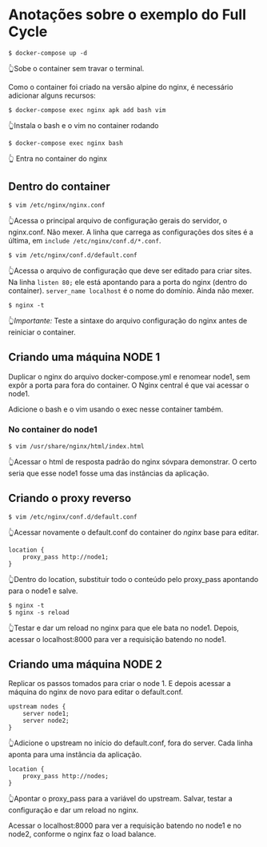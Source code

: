 # Anotações sobre o exemplo do Full Cycle

```
$ docker-compose up -d
```

👆Sobe o container sem travar o terminal.


Como o container foi criado na versão alpine do nginx, é necessário adicionar alguns recursos:

```
$ docker-compose exec nginx apk add bash vim
```

👆Instala o bash e o vim no container rodando


```
$ docker-compose exec nginx bash
```

👆 Entra no container do nginx

## Dentro do container

```
$ vim /etc/nginx/nginx.conf
```
👆Acessa o principal arquivo de configuração gerais do servidor, o nginx.conf. Não mexer. A linha que carrega as configurações dos sites é a última, em `include /etc/nginx/conf.d/*.conf`.


```
$ vim /etc/nginx/conf.d/default.conf
```
👆Acessa o arquivo de configuração que deve ser editado para criar sites. Na linha `listen 80;` ele está apontando para a porta do nginx (dentro do container). `server_name localhost` é o nome do domínio. Ainda não mexer.

```
$ nginx -t
```
👆_Importante:_ Teste a sintaxe do arquivo configuração do nginx antes de reiniciar o container.


## Criando uma máquina NODE 1

Duplicar o nginx do arquivo docker-compose.yml e renomear node1, sem expôr a porta para fora do container. O Nginx central é que vai acessar o node1. 

Adicione o bash e o vim usando o exec nesse container também.

### No container do node1

```
$ vim /usr/share/nginx/html/index.html
```
👆Acessar o html de resposta padrão do nginx sóvpara demonstrar. O certo seria que esse node1 fosse uma das instâncias da aplicação.


## Criando o proxy reverso


```
$ vim /etc/nginx/conf.d/default.conf
```
👆Acessar novamente o default.conf do container do *nginx* base para editar.



```
location {
    proxy_pass http://node1;
}
```
👆Dentro do location, substituir todo o conteúdo pelo proxy_pass apontando para o node1 e salve.


```
$ nginx -t
$ nginx -s reload
```

👆Testar e dar um reload no nginx para que ele bata no node1. Depois, acessar o localhost:8000 para ver a requisição batendo no node1.

## Criando uma máquina NODE 2

Replicar os passos tomados para criar o node 1. E depois acessar a máquina do nginx de novo para editar o default.conf.

```
upstream nodes {
    server node1;
    server node2;
}
```

👆Adicione o upstream no início do default.conf, fora do server. Cada linha aponta para uma instância da aplicação. 

```
location {
    proxy_pass http://nodes;
}
```
👆Apontar o proxy_pass para a variável do upstream. Salvar, testar a configuração e dar um reload no nginx.


Acessar o localhost:8000 para ver a requisição batendo no node1 e no node2, conforme o nginx faz o load balance.
